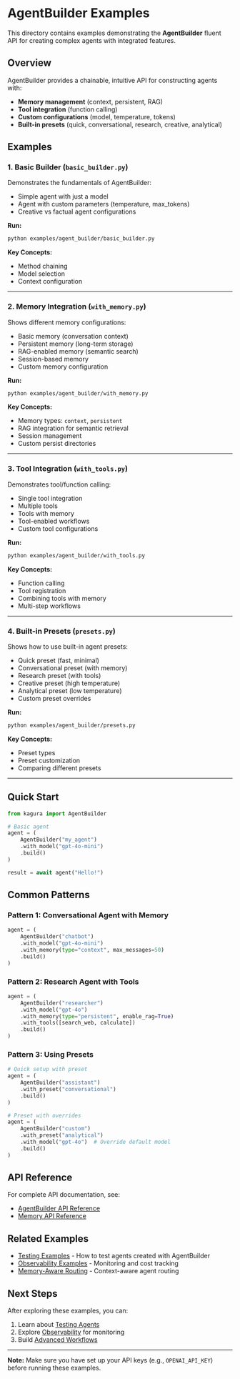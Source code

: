 # AgentBuilder Examples

This directory contains examples demonstrating the **AgentBuilder** fluent API for creating complex agents with integrated features.

## Overview

AgentBuilder provides a chainable, intuitive API for constructing agents with:
- **Memory management** (context, persistent, RAG)
- **Tool integration** (function calling)
- **Custom configurations** (model, temperature, tokens)
- **Built-in presets** (quick, conversational, research, creative, analytical)

## Examples

### 1. Basic Builder (`basic_builder.py`)

Demonstrates the fundamentals of AgentBuilder:
- Simple agent with just a model
- Agent with custom parameters (temperature, max_tokens)
- Creative vs factual agent configurations

**Run:**
```bash
python examples/agent_builder/basic_builder.py
```

**Key Concepts:**
- Method chaining
- Model selection
- Context configuration

---

### 2. Memory Integration (`with_memory.py`)

Shows different memory configurations:
- Basic memory (conversation context)
- Persistent memory (long-term storage)
- RAG-enabled memory (semantic search)
- Session-based memory
- Custom memory configuration

**Run:**
```bash
python examples/agent_builder/with_memory.py
```

**Key Concepts:**
- Memory types: `context`, `persistent`
- RAG integration for semantic retrieval
- Session management
- Custom persist directories

---

### 3. Tool Integration (`with_tools.py`)

Demonstrates tool/function calling:
- Single tool integration
- Multiple tools
- Tools with memory
- Tool-enabled workflows
- Custom tool configurations

**Run:**
```bash
python examples/agent_builder/with_tools.py
```

**Key Concepts:**
- Function calling
- Tool registration
- Combining tools with memory
- Multi-step workflows

---

### 4. Built-in Presets (`presets.py`)

Shows how to use built-in agent presets:
- Quick preset (fast, minimal)
- Conversational preset (with memory)
- Research preset (with tools)
- Creative preset (high temperature)
- Analytical preset (low temperature)
- Custom preset overrides

**Run:**
```bash
python examples/agent_builder/presets.py
```

**Key Concepts:**
- Preset types
- Preset customization
- Comparing different presets

---

## Quick Start

```python
from kagura import AgentBuilder

# Basic agent
agent = (
    AgentBuilder("my_agent")
    .with_model("gpt-4o-mini")
    .build()
)

result = await agent("Hello!")
```

## Common Patterns

### Pattern 1: Conversational Agent with Memory

```python
agent = (
    AgentBuilder("chatbot")
    .with_model("gpt-4o-mini")
    .with_memory(type="context", max_messages=50)
    .build()
)
```

### Pattern 2: Research Agent with Tools

```python
agent = (
    AgentBuilder("researcher")
    .with_model("gpt-4o")
    .with_memory(type="persistent", enable_rag=True)
    .with_tools([search_web, calculate])
    .build()
)
```

### Pattern 3: Using Presets

```python
# Quick setup with preset
agent = (
    AgentBuilder("assistant")
    .with_preset("conversational")
    .build()
)

# Preset with overrides
agent = (
    AgentBuilder("custom")
    .with_preset("analytical")
    .with_model("gpt-4o")  # Override default model
    .build()
)
```

## API Reference

For complete API documentation, see:
- [AgentBuilder API Reference](../../docs/en/api/builder.md)
- [Memory API Reference](../../docs/en/api/memory.md)

## Related Examples

- [Testing Examples](../testing/) - How to test agents created with AgentBuilder
- [Observability Examples](../observability/) - Monitoring and cost tracking
- [Memory-Aware Routing](../memory_routing/) - Context-aware agent routing

## Next Steps

After exploring these examples, you can:
1. Learn about [Testing Agents](../testing/)
2. Explore [Observability](../observability/) for monitoring
3. Build [Advanced Workflows](../advanced_workflows/)

---

**Note:** Make sure you have set up your API keys (e.g., `OPENAI_API_KEY`) before running these examples.
